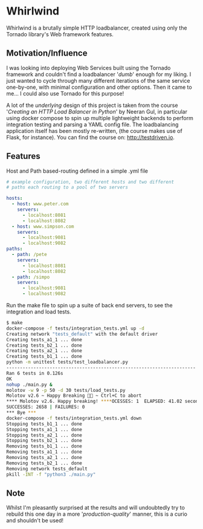 # Whirlwind

Whirlwind is a brutally simple HTTP loadbalancer, created using only the Tornado library's Web
framework features.

## Motivation/Influence

I was looking into deploying Web Services built using the Tornado framework and couldn't find
a loadbalancer '_dumb_' enough for my liking. I just wanted to cycle through many different
iterations of the same service one-by-one, with minimal configuration and other options. Then it came to me... 
I could also use Tornado for this purpose! 

A lot of the _underlying_ design of this project is taken from the course
'_Creating an HTTP Load Balancer in Python_' by Neeran Gul, in particular using docker compose to spin up
multiple lightweight backends to perform integration testing 
and parsing a YAML config file. The loadbalancing application itself
has been mostly re-written, (the course makes use of Flask, for instance).
You can find the course on: http://testdriven.io.

## Features

Host and Path based-routing defined in a simple .yml file

```yaml
# example configuration, two different hosts and two different
# paths each routing to a pool of two servers

hosts:
  - host: www.peter.com
    servers:
      - localhost:8081
      - localhost:8082
  - host: www.simpson.com
    servers:
      - localhost:9081
      - localhost:9082
paths:
  - path: /pete
    servers:
      - localhost:8081
      - localhost:8082
  - path: /simpo
    servers:
      - localhost:9081
      - localhost:9082

```

Run the make file to spin up a suite of back end servers, 
to see the integration and load tests. 
```bash
$ make 
docker-compose -f tests/integration_tests.yml up -d
Creating network "tests_default" with the default driver
Creating tests_a1_1 ... done
Creating tests_b2_1 ... done
Creating tests_a2_1 ... done
Creating tests_b1_1 ... done
python -m unittest tests/test_loadbalancer.py
----------------------------------------------------------------------
Ran 6 tests in 0.126s
OK
nohup ./main.py &
molotov -w 9 -p 50 -d 30 tests/load_tests.py
Molotov v2.6 ~ Happy Breaking 🥛🔨 ~ Ctrl+C to abort
**** Molotov v2.6. Happy breaking! ****OCESSES: 1  ELAPSED: 41.02 seconds                                                                                                   
SUCCESSES: 2658 | FAILURES: 0
*** Bye ***
docker-compose -f tests/integration_tests.yml down
Stopping tests_b1_1 ... done
Stopping tests_a1_1 ... done
Stopping tests_a2_1 ... done
Stopping tests_b2_1 ... done
Removing tests_b1_1 ... done
Removing tests_a1_1 ... done
Removing tests_a2_1 ... done
Removing tests_b2_1 ... done
Removing network tests_default
pkill -INT -f "python3 ./main.py"
```
## Note

Whilst I'm pleasantly surprised at the results and will undoubtedly try to rebuild this one day 
in a more '_production-quality_' manner, this is a curio and shouldn't be used!